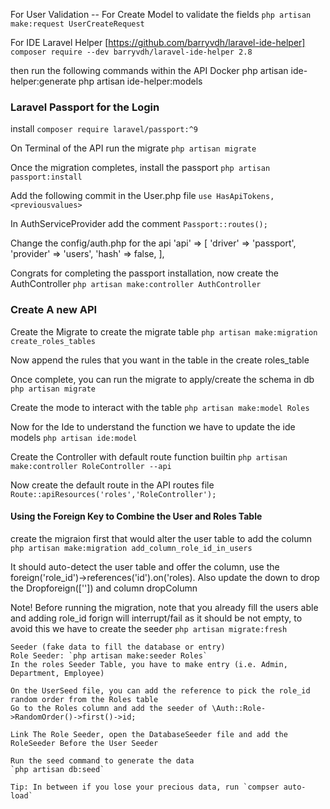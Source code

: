 

For User Validation
-- For Create Model to validate the fields
`php artisan make:request UserCreateRequest`

For IDE Laravel Helper [https://github.com/barryvdh/laravel-ide-helper]
`composer require --dev barryvdh/laravel-ide-helper 2.8`

then run the following commands within the API Docker
php artisan ide-helper:generate
php artisan ide-helper:models


### Laravel Passport for the Login
install
`composer require laravel/passport:^9`

On Terminal of the API run the migrate
`php artisan migrate`

Once the migration completes, install the passport
`php artisan passport:install`

Add the following commit in the User.php file
`use HasApiTokens, <previousvalues> `

In AuthServiceProvider add the comment
`Passport::routes();`

Change the config/auth.php for the api
        'api' => [
            'driver' => 'passport',
            'provider' => 'users',
            'hash' => false,
        ],

Congrats for completing the passport installation, now create the AuthController
`php artisan make:controller AuthController`


### Create A new API 
Create the Migrate to create the migrate table
`php artisan make:migration create_roles_tables`

Now append the rules that you want in the table in the create roles_table

Once complete, you can run the migrate to apply/create the schema in db
`php artisan migrate`

Create the mode to interact with the table
`php artisan make:model Roles`

Now for the Ide to understand the function we have to update the ide models
`php artisan ide:model`

Create the Controller with default route function builtin
`php artisan make:controller RoleController --api`

Now create the default route in the API routes file
`Route::apiResources('roles','RoleController');`


#### Using the Foreign Key to Combine the User and Roles Table
create the migraion first that would alter the user table to add the column
`php artisan make:migration add_column_role_id_in_users`

It should auto-detect the user table and offer the column, use the foreign('role_id')->references('id').on('roles). Also update the down to drop the Dropforeign(['']) and column dropColumn 

Note! Before running the migration, note that you already fill the users able and adding role_id forign will interrupt/fail as it should be not empty, to avoid this we have to create the seeder
`php artisan migrate:fresh`

    Seeder (fake data to fill the database or entry)
    Role Seeder: `php artisan make:seeder Roles`
    In the roles Seeder Table, you have to make entry (i.e. Admin, Department, Employee)

    On the UserSeed file, you can add the reference to pick the role_id random order from the Roles table
    Go to the Roles column and add the seeder of \Auth::Role->RandomOrder()->first()->id;

    Link The Role Seeder, open the DatabaseSeeder file and add the RoleSeeder Before the User Seeder

    Run the seed command to generate the data
    `php artisan db:seed`

    Tip: In between if you lose your precious data, run `compser auto-load`


    